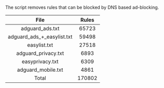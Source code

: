 The script removes rules that can be blocked by DNS based ad-blocking.


| File | Rules |
|:----:|:-----:|
| adguard_ads.txt | 65723 |
| adguard_ads_+_easylist.txt | 59498 |
| easylist.txt | 27518 |
| adguard_privacy.txt | 6893 |
| easyprivacy.txt | 6309 |
| adguard_mobile.txt | 4861 |
| Total | 170802 |